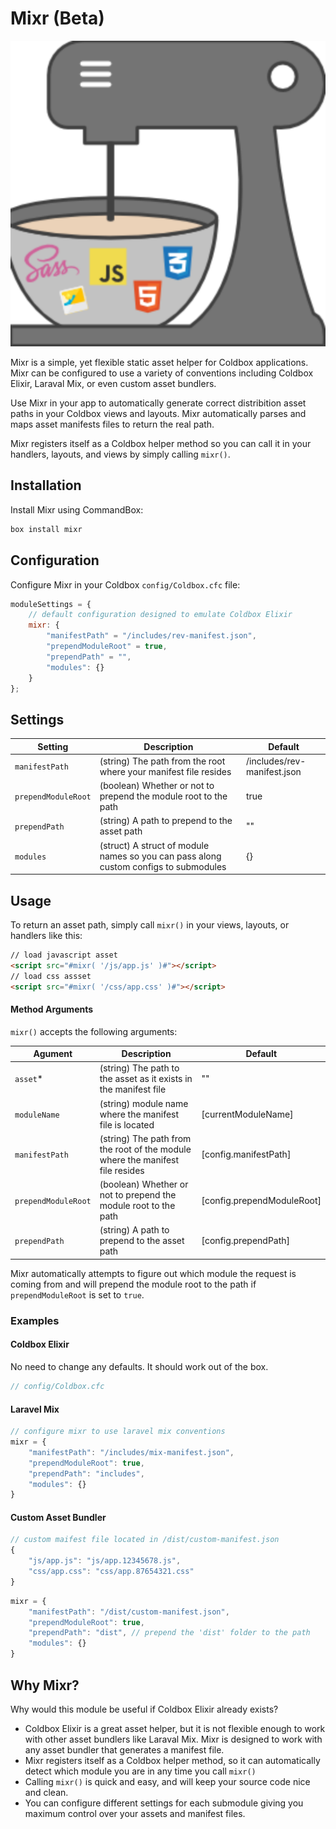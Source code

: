 # Mixr (Beta)

![Mixr Logo](https://github.com/homestar9/mixr/blob/master/mixr-logo.svg?raw=true)

Mixr is a simple, yet flexible static asset helper for Coldbox applications.  Mixr can be configured to use a variety of conventions including Coldbox Elixir, Laraval Mix, or even custom asset bundlers.

Use Mixr in your app to automatically generate correct distribition asset paths in your Coldbox views and layouts.  Mixr automatically parses and maps asset manifests files to return the real path.

Mixr registers itself as a Coldbox helper method so you can call it in your handlers, layouts, and views by simply calling `mixr()`.

## Installation

Install Mixr using CommandBox:

```bash
box install mixr
```

## Configuration

Configure Mixr in your Coldbox `config/Coldbox.cfc` file:

```js
moduleSettings = {
    // default configuration designed to emulate Coldbox Elixir
    mixr: {
        "manifestPath" = "/includes/rev-manifest.json",
        "prependModuleRoot" = true,
        "prependPath" = "",
        "modules": {}
    }
};
```

## Settings

| Setting | Description | Default |
| --- | --- | --- |
| `manifestPath` | (string) The path from the root where your manifest file resides | /includes/rev-manifest.json |
| `prependModuleRoot` | (boolean) Whether or not to prepend the module root to the path | true |
| `prependPath` | (string) A path to prepend to the asset path | "" |
| `modules` | (struct) A struct of module names so you can pass along custom configs to submodules | {} |


## Usage

To return an asset path, simply call `mixr()` in your views, layouts, or handlers like this:
```html
// load javascript asset
<script src="#mixr( '/js/app.js' )#"></script>
// load css assset
<script src="#mixr( '/css/app.css' )#"></script>
```

#### Method Arguments

`mixr()` accepts the following arguments:

| Agument | Description | Default |  
| --- | --- | --- |
| `asset`* | (string) The path to the asset as it exists in the manifest file | "" |
| `moduleName` | (string) module name where the manifest file is located | [currentModuleName] |
| `manifestPath` | (string) The path from the root of the module where the manifest file resides | [config.manifestPath] |
| `prependModuleRoot` | (boolean) Whether or not to prepend the module root to the path | [config.prependModuleRoot] |
| `prependPath` | (string) A path to prepend to the asset path | [config.prependPath] |

Mixr automatically attempts to figure out which module the request is coming from and will prepend the module root to the path if `prependModuleRoot` is set to `true`.

### Examples

#### Coldbox Elixir

No need to change any defaults. It should work out of the box.

```js
// config/Coldbox.cfc
```

#### Laravel Mix

```js
// configure mixr to use laravel mix conventions
mixr = {
    "manifestPath": "/includes/mix-manifest.json",
    "prependModuleRoot": true,
    "prependPath": "includes",
    "modules": {}
}
```

#### Custom Asset Bundler

```js
// custom maifest file located in /dist/custom-manifest.json
{
    "js/app.js": "js/app.12345678.js",
    "css/app.css": "css/app.87654321.css"
}
```

```js
mixr = {
    "manifestPath": "/dist/custom-manifest.json",
    "prependModuleRoot": true,
    "prependPath": "dist", // prepend the 'dist' folder to the path
    "modules": {}
}
```

## Why Mixr?

Why would this module be useful if Coldbox Elixir already exists?  

 - Coldbox Elixir is a great asset helper, but it is not flexible enough to work with other asset bundlers like Laraval Mix.  Mixr is designed to work with any asset bundler that generates a manifest file. 
 - Mixr registers itself as a Coldbox helper method, so it can automatically detect which module you are in any time you call `mixr()`
 - Calling `mixr()` is quick and easy, and will keep your source code nice and clean.
 - You can configure different settings for each submodule giving you maximum control over your assets and manifest files.

